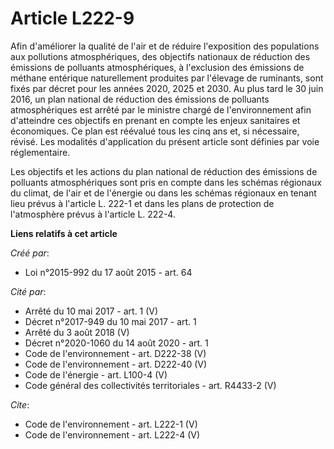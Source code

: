# Article L222-9

Afin d'améliorer la qualité de l'air et de réduire l'exposition des populations aux pollutions atmosphériques, des objectifs
nationaux de réduction des émissions de polluants atmosphériques, à l'exclusion des émissions de méthane entérique
naturellement produites par l'élevage de ruminants, sont fixés par décret pour les années 2020, 2025 et 2030. Au plus tard le
30 juin 2016, un plan national de réduction des émissions de polluants atmosphériques est arrêté par le ministre chargé de
l'environnement afin d'atteindre ces objectifs en prenant en compte les enjeux sanitaires et économiques. Ce plan est
réévalué tous les cinq ans et, si nécessaire, révisé. Les modalités d'application du présent article sont définies par voie
réglementaire. 

Les objectifs et les actions du plan national de réduction des émissions de polluants atmosphériques sont pris en compte dans
les schémas régionaux du climat, de l'air et de l'énergie ou dans les schémas régionaux en tenant lieu prévus à l'article L.
222-1 et dans les plans de protection de l'atmosphère prévus à l'article L. 222-4.

**Liens relatifs à cet article**

_Créé par_:

  - Loi n°2015-992 du 17 août 2015 - art. 64

_Cité par_:

  - Arrêté du 10 mai 2017 - art. 1 (V)
  - Décret n°2017-949 du 10 mai 2017 - art. 1
  - Arrêté du 3 août 2018 (V)
  - Décret n°2020-1060 du 14 août 2020 - art. 1
  - Code de l'environnement - art. D222-38 (V)
  - Code de l'environnement - art. D222-40 (V)
  - Code de l'énergie - art. L100-4 (V)
  - Code général des collectivités territoriales - art. R4433-2 (V)

_Cite_:

  - Code de l'environnement - art. L222-1 (V)
  - Code de l'environnement - art. L222-4 (V)
